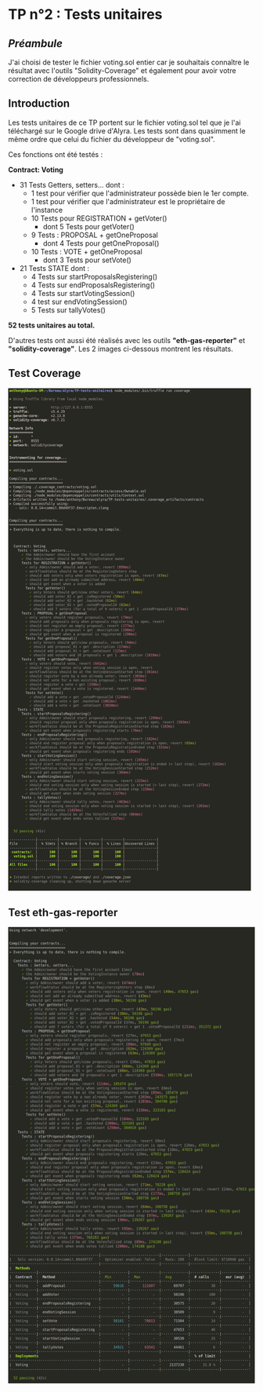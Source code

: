 # TP n°2 : Tests unitaires

## _Préambule_

J'ai choisi de tester le fichier voting.sol entier car je souhaitais connaître le résultat avec l'outils "Solidity-Coverage" et également pour avoir votre correction de développeurs professionnels.

## Introduction

Les tests unitaires de ce TP portent sur le fichier voting.sol tel que je l'ai téléchargé sur le Google drive d'Alyra.
Les tests sont dans quasimment le même ordre que celui du fichier du développeur de "voting.sol".

Ces fonctions ont été testés :

**Contract: Voting**

- 31 Tests Getters, setters... dont :
  - 1 test pour vérifier que l'administrateur possède bien le 1er compte.
  - 1 test pour vérifier que l'administrateur est le propriétaire de l'instance
  - 10 Tests pour REGISTRATION + getVoter()
    - dont 5 Tests pour getVoter()
  - 9 Tests : PROPOSAL + getOneProposal
    - dont 4 Tests pour getOneProposal()
  - 10 Tests : VOTE + getOneProposal
    - dont 3 Tests pour setVote()
- 21 Tests STATE dont :
  - 4 Tests sur startProposalsRegistering()
  - 4 Tests sur endProposalsRegistering()
  - 4 Tests sur startVotingSession()
  - 4 test sur endVotingSession()
  - 5 Tests sur tallyVotes()

**52 tests unitaires au total.**

D'autres tests ont aussi été réalisés avec les outils **"eth-gas-reporter"** et **"solidity-coverage"**.
Les 2 images ci-dessous montrent les résultats.

## Test Coverage

![Test Coverage](all-coverage.png)

## Test eth-gas-reporter

![Tests unitaires avec eth-gas-reporter activé](all-eth-gas.png)
